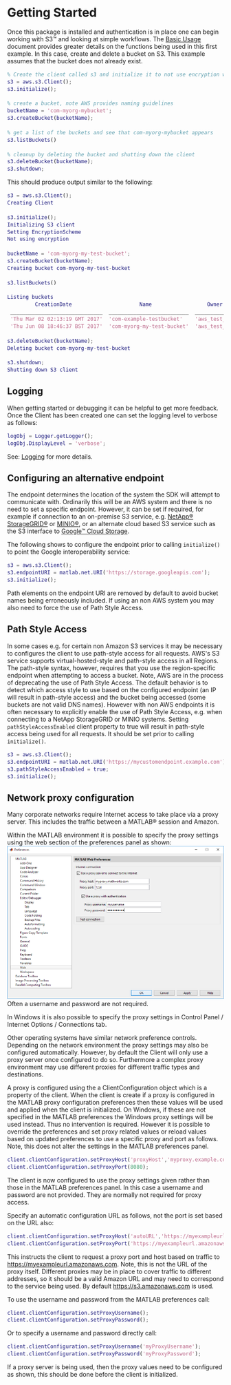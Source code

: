 # Getting Started

Once this package is installed and authentication is in place one can begin working with S3™ and looking at simple workflows. The [Basic Usage](BasicUsage.md) document provides greater details on the functions being used in this first example. In this case, create and delete a bucket on S3. This example assumes that the bucket does not already exist.

```matlab
% Create the client called s3 and initialize it to not use encryption when storing data
s3 = aws.s3.Client();
s3.initialize();

% create a bucket, note AWS provides naming guidelines
bucketName = 'com-myorg-mybucket';
s3.createBucket(bucketName);

% get a list of the buckets and see that com-myorg-mybucket appears
s3.listBuckets()

% cleanup by deleting the bucket and shutting down the client
s3.deleteBucket(bucketName);
s3.shutdown;
```

This should produce output similar to the following:

```matlab
s3 = aws.s3.Client();
Creating Client

s3.initialize();
Initializing S3 client
Setting EncryptionScheme
Not using encryption

bucketName = 'com-myorg-my-test-bucket';
s3.createBucket(bucketName);
Creating bucket com-myorg-my-test-bucket

s3.listBuckets()

Listing buckets
         CreationDate                      Name                  Owner            OwnerId
 ______________________________  __________________________  _______________  _____________
 'Thu Mar 02 02:13:19 GMT 2017'  'com-example-testbucket'    'aws_test_dept'  '[REDACTED]'
 'Thu Jun 08 18:46:37 BST 2017'  'com-myorg-my-test-bucket'  'aws_test_dept'  '[REDACTED]'

s3.deleteBucket(bucketName);
Deleting bucket com-myorg-my-test-bucket

s3.shutdown;
Shutting down S3 client
```

## Logging

When getting started or debugging it can be helpful to get more feedback. Once the Client has been created one can set the logging level to verbose as follows:

```matlab
logObj = Logger.getLogger();
logObj.DisplayLevel = 'verbose';
```

See: [Logging](Logging.md) for more details.

## Configuring an alternative endpoint

The endpoint determines the location of the system the SDK will attempt to communicate with. Ordinarily this will be an AWS system and there is no need to set a specific endpoint. However, it can be set if required, for example if connection to an on-premise S3 service, e.g. [NetApp® StorageGRID®](https://www.netapp.com/us/products/data-management-software/object-storage-grid-sds.aspx) or [MINIO®](https://min.io/), or an alternate cloud based S3 service such as the S3 interface to [Google™ Cloud Storage](https://cloud.google.com/storage/).

The following shows to configure the endpoint prior to calling ```initialize()``` to point the Google interoperability service:

```matlab
s3 = aws.s3.Client();
s3.endpointURI = matlab.net.URI('https://storage.googleapis.com');
s3.initialize();
```

Path elements on the endpoint URI are removed by default to avoid bucket names being erroneously included. If using an non AWS system you may also need to force the use of Path Style Access.

## Path Style Access

In some cases e.g. for certain non Amazon S3 services it may be necessary to configures the client to use path-style access for all requests. AWS's S3 service supports virtual-hosted-style and path-style access in all Regions. The path-style syntax, however, requires that you use the region-specific endpoint when attempting to access a bucket. Note, AWS are in the process of deprecating the use of Path Style Access. The default behavior is to detect which access style to use based on the configured endpoint (an IP will result in path-style access) and the bucket being accessed (some buckets are not valid DNS names). However with non AWS endpoints it is often necessary to explicitly enable the use of Path Style Access, e.g. when connecting to a NetApp StorageGRID or MINIO systems. Setting ```pathStyleAccessEnabled``` client property to true will result in path-style access being used for all requests. It should be set prior to calling ```initialize()```.

```matlab
s3 = aws.s3.Client();
s3.endpointURI = matlab.net.URI('https://mycustomendpoint.example.com');
s3.pathStyleAccessEnabled = true;
s3.initialize();
```

## Network proxy configuration

Many corporate networks require Internet access to take place via a proxy server. This includes the traffic between a MATLAB® session and Amazon.

Within the MATLAB environment it is possible to specify the proxy settings using the web section of the preferences panel as shown:
![Preferences_Panel](Images/prefspanel.png)
Often a username and password are not required.

In Windows it is also possible to specify the proxy settings in Control Panel / Internet Options / Connections tab.

Other operating systems have similar network preference controls. Depending on the network environment the proxy settings may also be configured automatically. However, by default the Client will only use a proxy server once configured to do so. Furthermore a complex proxy environment may use different proxies for different traffic types and destinations.

A proxy is configured using the a ClientConfiguration object which is a property of the client. When the client is create if a proxy is configured in the MATLAB proxy configuration preferences then these values will be used and applied when the client is initialized. On Windows, if these are not specified in the MATLAB preferences the Windows proxy settings will be used instead. Thus no intervention is required. However it is possible to override the preferences and set proxy related values or reload values based on updated preferences to use a specific proxy and port as follows. Note, this does not alter the settings in the MATLAB preferences panel.

```matlab
client.clientConfiguration.setProxyHost('proxyHost','myproxy.example.com');
client.clientConfiguration.setProxyPort(8080);
```

The client is now configured to use the proxy settings given rather than those in the MATLAB preferences panel. In this case a username and password are not provided. They are normally not required for proxy access.

Specify an automatic configuration URL as follows, not the port is set based on the URL also:

```matlab
client.clientConfiguration.setProxyHost('autoURL','https://myexampleurl.amazonaws.com');
client.clientConfiguration.setProxyPort('https://myexampleurl.amazonaws.com');
```

This instructs the client to request a proxy port and host based on traffic to
https://myexampleurl.amazonaws.com. Note, this is not the URL of the proxy itself. Different proxies may be in place to cover traffic to different addresses, so it should be a valid Amazon URL and may need to correspond to the service being used. By default https://s3.amazonaws.com is used.

To use the username and password from the MATLAB preferences call:

```matlab
client.clientConfiguration.setProxyUsername();
client.clientConfiguration.setProxyPassword();
```

Or to specify a username and password directly call:

```matlab
client.clientConfiguration.setProxyUsername('myProxyUsername');
client.clientConfiguration.setProxyPassword('myProxyPassword');
```

If a proxy server is being used, then the proxy values need to be configured as shown, this should be done before the client is initialized.

[//]: #  (Copyright 2018-2023 The MathWorks, Inc.)
